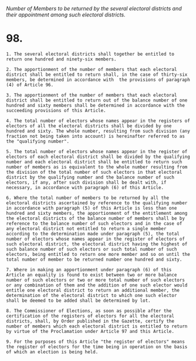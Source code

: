 *Number of Members to be returned by the several electoral districts and their appointment among such electoral districts.*

# 98.

    1. The several electoral districts shall together be entitled to return one hundred and ninety-six members.

    2. The apportionment of the number of members that each electoral district shall be entitled to return shall, in the case of thirty-six members, be determined in accordance with  the provisions of paragraph (4) of Article 96.

    3. The apportionment of the number of members that each electoral district shall be entitled to return out of the balance number of one hundred and sixty members shall be determined in accordance with the succeeding provisions of this Article.

    4. The total number of electors whose names appear in the registers of electors of all the electoral districts shall be divided by one hundred and sixty. The whole number, resulting from such division (any fraction not being taken into account) is hereinafter referred to as the "qualifying number".

    5. The total number of electors whose names appear in the register of electors of each electoral district shall be divided by the qualifying number and each electoral district shall be entitled to return such number of members as is equivalent to the whole number resulting from the division of the total number of such electors in that electoral district by the qualifying number and the balance number of such electors, if any, after such division shall be dealt with, if necessary, in accordance with paragraph (6) of this Article.

    6. Where the total number of members to be returned by all the electoral districts ascertained by reference to the qualifying number in accordance with paragraph (5) of this Article is less than one hundred and sixty members, the apportionment of the entitlement among the electoral districts of the balance number of members shall be by reference to the balance number of such electors and in the case of any electoral district not entitled to return a single member according to the determination made under paragraph (5), the total number of electors whose names appear in the register of electors of such electoral district, the electoral district having the highest of such balance number of such electors or such total number of such electors, being entitled to return one more member and so on until the total number of member to be returned number one hundred and sixty.

    7. Where in making an apportionment under paragraph (6) of this Article an equality is found to exist between two or more balance number of such electors or two or more total number of such electors or any combination of them and the addition of one such elector would entitle one electoral district to return an additional member, the determination of the electoral district to which one such elector shall be deemed to be added shall be determined by lot.

    8. The Commissioner of Elections, as soon as possible after the certification of the registers of electors for all the electoral districts, shall, by Order published in the Gazette, certify the number of members which each electoral district is entitled to return by virtue of the Proclamation under Article 97 and this Article.

    9. For the purposes of this Article "the register of electors" means the register of electors for the time being in operation on the basis of which an election is being held.